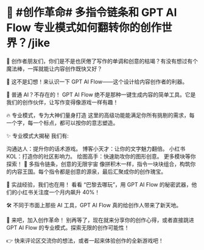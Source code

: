 # 🚀 #创作革命# 多指令链条和 GPT AI Flow 专业模式如何翻转你的创作世界？/jike

🧐 创作者朋友们，你们是不是也厌倦了写作的单调和创意的枯竭？有没有想过有个魔法棒，一挥就能让内容创作既快又好？

🎩 这不是幻想！来认识一下 GPT AI Flow——这个设计给内容创作者的利器。

🌈 普通 AI？不存在的！
GPT AI Flow 绝不是那种一键生成内容的简单工具。它是我们的创作伙伴，让写作变得像游戏一样有趣！

🔥 专业模式，专为大神们量身打造
这里的高级功能能满足你所有挑剔的需求，每一个字，每一个标点，都可以按你的意志塑造。

✨ 专业模式大揭秘
我们有:

沟通达人：提升你的话术游戏。
博客小天才：让你的文字魅力翻倍。
小红书 KOL：打造你的社区影响力。
绘图高手：快速助攻你的图形创意。
更多模块等你探索！
🔮 多指令链条，创意的无限宇宙
像拼积木一样，指令一块块组合，构筑你的内容王国。每个指令都是创意的源泉，最后汇聚成你的创作瑰宝。

🌟 实战经验，我们也在用！
看看 “巴黎去哪玩”，用 GPT AI Flow 的秘密武器，他们的小红书关注度一个月内飙升 40%！

🛠️ 不同于市面上那些 AI 工具，GPT AI Flow 真的给创作人带来了新天地。

🎉 来吧，加入创作革命！
别再等了，现在就来分享你的创作心得，或者直接跳进 GPT AI Flow 的专业模式。探索无限的创作可能性！

👉 快来评论区交流你的想法，或者一起来体验创作的全新游戏吧！

